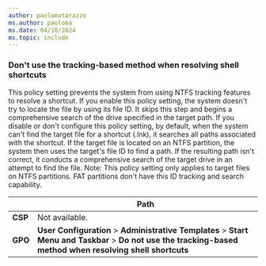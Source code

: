 ```yaml
---
author: paolomatarazzo
ms.author: paoloma
ms.date: 04/10/2024
ms.topic: include
---
```


### Don't use the tracking-based method when resolving shell shortcuts

This policy setting prevents the system from using NTFS tracking features to resolve a shortcut. If you enable this policy setting, the system doesn't try to locate the file by using its file ID. It skips this step and begins a comprehensive search of the drive specified in the target path. If you disable or don't configure this policy setting, by default, when the system can't find the target file for a shortcut (.lnk), it searches all paths associated with the shortcut. If the target file is located on an NTFS partition, the system then uses the target's file ID to find a path. If the resulting path isn't correct, it conducts a comprehensive search of the target drive in an attempt to find the file. Note: This policy setting only applies to target files on NTFS partitions. FAT partitions don't have this ID tracking and search capability.

|  | Path |
|--|--|
| **CSP** | Not available. |
| **GPO** | **User Configuration** > **Administrative Templates** > **Start Menu and Taskbar** > **Do not use the tracking-based method when resolving shell shortcuts** |
